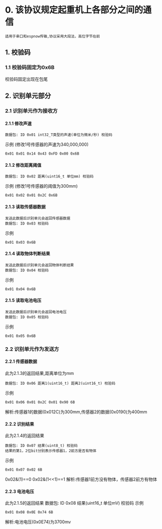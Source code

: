 # 0. 该协议规定起重机上各部分之间的通信

    适用于串口和espnow传输,协议采用大段法，高位字节在前

## 1. 校验码

### 1.1 校验码固定为0x6B

校验码固定出现在包尾

## 2. 识别单元部分

### 2.1 识别单元作为接收方

#### 2.1.1 修改声速
    数据包: ID 0x01 int32_T类型的声速(单位为微米/秒) 校验码
示例 (修改1号传感器的声速为340,000,000)

    0x01 0x01 0x14 0x43 0xFD 0x00 0x6B

#### 2.1.2 修改距离阈值
    数据包: ID 0x02 距离(uint16_t 单位mm) 校验码
示例 (修改1号传感器的阈值为300mm)

    0x01 0x02 0x01 0x2C 0x6B

#### 2.1.3 读取传感器数据
    发送此数据后识别单元会返回传感器数据
    数据包: ID 0x03 校验码
示例

    0x01 0x03 0x6B

#### 2.1.4 读取物体判断结果
    发送此数据后识别单元会返回物体判断结果
    数据包: ID 0x04 校验码
示例

    0x01 0x04 0x6B
#### 2.1.5 读取电池电压
    发送此数据后识别单元会返回电池电压
    数据包: ID 0x05 校验码
示例

    0x01 0x05 0x6B
### 2.2 识别单元作为发送方

#### 2.2.1 传感器数据
此为2.1.3的返回结果,距离单位为mm

    数据包: ID 0x06 距离1(uint16_t) 距离2(uint16_t) 校验码

示例

    0x01 0x06 0x01 0x2C 0x01 0x90 6B
解析:传感器1的数据(0x012C)为300mm,传感器2的数据(0x0190)为400mm

#### 2.2.2 识别结果
此为2.1.4的返回结果

    数据包: ID 0x07 结果(uint8_t) 校验码
    结果的第1，2位bit分别表示传感器1，2前方是否有物体

示例

    0x01 0x07 0x02 6B
0x02&(1)==0
0x02&(1<<1)==1
解析:传感器1前方没有物体，传感器2前方有物体

#### 2.2.3 电池电压
此为2.1.5的返回结果
    数据包: ID 0x08 结果(uint16_t 单位mV) 校验码
示例

    0x01 0x08 0x0E 0x74 6B
解析:电池电压(0x0E74)为3700mv
